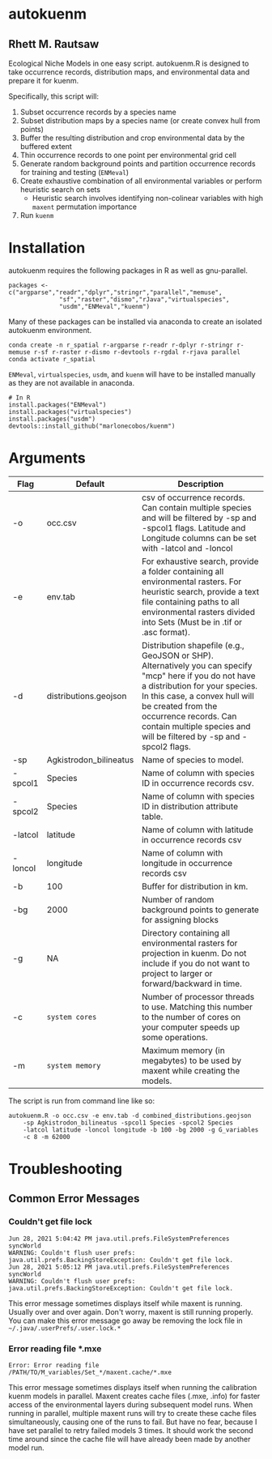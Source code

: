# autokuenm
## Rhett M. Rautsaw

Ecological Niche Models in one easy script. autokuenm.R is designed to take occurrence records, distribution maps, and environmental data and prepare it for kuenm.

Specifically, this script will:
1. Subset occurrence records by a species name
2. Subset distribution maps by a species name (or create convex hull from points)
3. Buffer the resulting distribution and crop environmental data by the buffered extent
4. Thin occurrence records to one point per environmental grid cell
5. Generate random background points and partition occurrence records for training and testing (`ENMeval`)
6. Create exhaustive combination of all environmental variables or perform heuristic search on sets
    - Heuristic search involves identifying non-colinear variables with high `maxent` permutation importance
7. Run `kuenm`

# Installation

autokuenm requires the following packages in R as well as gnu-parallel. 
```
packages <- c("argparse","readr","dplyr","stringr","parallel","memuse",
              "sf","raster","dismo","rJava","virtualspecies",
              "usdm","ENMeval","kuenm")
```

Many of these packages can be installed via anaconda to create an isolated autokuenm environment.
```
conda create -n r_spatial r-argparse r-readr r-dplyr r-stringr r-memuse r-sf r-raster r-dismo r-devtools r-rgdal r-rjava parallel
conda activate r_spatial
```

`ENMeval`, `virtualspecies`, `usdm`, and `kuenm` will have to be installed manually as they are not available in anaconda.
```
# In R
install.packages("ENMeval")
install.packages("virtualspecies")
install.packages("usdm")
devtools::install_github("marlonecobos/kuenm")
```

# Arguments
| Flag      | Default                | Description                                                                                                                                                                                                                                                                                      |
|-----------|------------------------|--------------------------------------------------------------------------------------------------------------------------------------------------------------------------------------------------------------------------------------------------------------------------------------------------|
| -o        | occ.csv                | csv of occurrence records. Can contain multiple species and will be filtered by -sp and -spcol1 flags. Latitude and Longitude columns can be set with -latcol and -loncol                                                                                                                        |
| -e        | env.tab                | For exhaustive search, provide a folder containing all environmental rasters. For heuristic search, provide a text file containing paths to all environmental rasters divided into Sets (Must be in .tif or .asc format).                                                                        |
| -d        | distributions.geojson  | Distribution shapefile (e.g., GeoJSON or SHP). Alternatively you can specify "mcp" here if you do not have a distribution for your species. In this case, a convex hull will be created from the occurrence records. Can contain multiple species and will be filtered by -sp and -spcol2 flags. |
| -sp       | Agkistrodon_bilineatus | Name of species to model.                                                                                                                                                                                                                                                                        |
| -spcol1   | Species                | Name of column with species ID in occurrence records csv.                                                                                                                                                                                                                                        |
| -spcol2   | Species                | Name of column with species ID in distribution attribute table.                                                                                                                                                                                                                                  |
| -latcol   | latitude               | Name of column with latitude in occurrence records csv                                                                                                                                                                                                                                           |
| -loncol   | longitude              | Name of column with longitude in occurrence records csv                                                                                                                                                                                                                                          |
| -b        | 100                    | Buffer for distribution in km.                                                                                                                                                                                                                                                                   |
| -bg       | 2000                   | Number of random background points to generate for assigning blocks                                                                                                                                                                                                                              |
| -g        | NA                     | Directory containing all environmental rasters for projection in kuenm. Do not include if you do not want to project to larger or forward/backward in time.                                                                                                                                      |
| -c        | `system cores`         | Number of processor threads to use. Matching this number to the number of cores on your computer speeds up some operations.                                                                                                                                                                      |
| -m        | `system memory`        | Maximum memory (in megabytes) to be used by maxent while creating the models.                                                                                                                                                                                                                    |


The script is run from command line like so:
```
autokuenm.R -o occ.csv -e env.tab -d combined_distributions.geojson 
    -sp Agkistrodon_bilineatus -spcol1 Species -spcol2 Species 
    -latcol latitude -loncol longitude -b 100 -bg 2000 -g G_variables 
    -c 8 -m 62000
```

# Troubleshooting

## Common Error Messages
### Couldn't get file lock
```
Jun 28, 2021 5:04:42 PM java.util.prefs.FileSystemPreferences syncWorld
WARNING: Couldn't flush user prefs: java.util.prefs.BackingStoreException: Couldn't get file lock.
Jun 28, 2021 5:05:12 PM java.util.prefs.FileSystemPreferences syncWorld
WARNING: Couldn't flush user prefs: java.util.prefs.BackingStoreException: Couldn't get file lock.
```
This error message sometimes displays itself while maxent is running. Usually over and over again. Don't worry, maxent is still running properly. You can make this error message go away be removing the lock file in `~/.java/.userPrefs/.user.lock.*`

### Error reading file *.mxe
```
Error: Error reading file /PATH/TO/M_variables/Set_*/maxent.cache/*.mxe
```
This error message sometimes displays itself when running the calibration kuenm models in parallel. Maxent creates cache files (.mxe, .info) for faster access of the environmental layers during subsequent model runs. When running in parallel, multiple maxent runs will try to create these cache files simultaneously, causing one of the runs to fail. But have no fear, because I have set parallel to retry failed models 3 times. It should work the second time around since the cache file will have already been made by another model run. 
